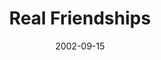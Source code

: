 ---
layout: music 
title: "Real Friendships"
series: "Living Out Loud"
date: 2002-09-15 
description: "What does it mean to live out loud?"
audio: "http://s3.amazonaws.com/crossroadsaudiomessages/Real%20Friendships.mp3"
audio-duration: "42:15"
src: "http://www.crossroads.net/players/media/mediumHz/bigscreen.outloud.jpg"
---